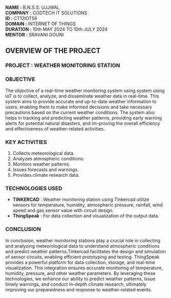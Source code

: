 **NAME :** B.N.S.S. UJJWAL  
**COMPANY :** CODTECH IT SOLUTIONS  
**ID :** CT12IOT56  
**DOMAIN :** INTERNET OF THINGS  
**DURATION :** 10th MAY 2024 TO 10th JULY 2024  
**MENTOR :** SRAVANI GOUNI

## OVERVIEW OF THE PROJECT

### PROJECT : WEATHER MONITORING STATION

### OBJECTIVE 
The objective of a real-time weather monitoring system using system using IoT is to collect, analyze, and disseminate weather data in real-time. This system aims to provide accurate and up-to-date weather information to users, enabling them to make informed decisions and take necessary precautions based on the current weather conditions. The system also helps in tracking and predicting weather patterns, providing early warning alerts for potential natural disasters, and im-proving the overall efficiency and effectiveness of weather-related activities.

### KEY ACTIVITIES
1. Collects meteorological data.
2. Analyzes atmospheric conditions.
3. Monitors weather patterns.
4. Issues forecasts and warnings.
5. Provides climate research data.

### TECHNOLOGIES USED  
- **TINKERCAD** : Weather monitoring station using Tinkercad utilize sensors for temperature, humidity, atmospheric pressure, rainfall, wind speed and gas sensor value with circuit design.
- **ThingSpeak** : For data collection and visualization of the output data.

### CONCLUSION
In conclusion, weather monitoring stations play a crucial role in collecting and analyzing meteorological data to understand atmospheric conditions and predict weather patterns.Tinkercad facilitates the design and simulation of sensor circuits, enabling efficient prototyping and testing. ThingSpeak provides a powerful platform for data collection, storage, and real-time visualization. This integration ensures accurate monitoring of temperature, humidity, pressure, and other weather parameters. By leveraging these technologies, we enhance our ability to predict weather patterns, issue timely warnings, and conduct in-depth climate research, ultimately improving our preparedness and response to weather-related events.
